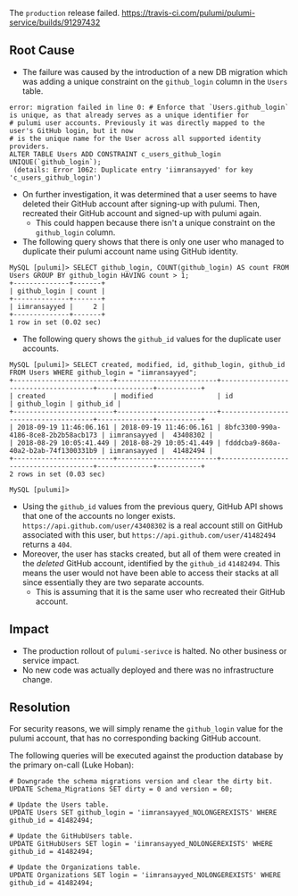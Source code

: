 The `production` release failed. https://travis-ci.com/pulumi/pulumi-service/builds/91297432

## Root Cause
- The failure was caused by the introduction of a new DB migration which was adding a unique constraint on the `github_login` column in the `Users` table.
```
error: migration failed in line 0: # Enforce that `Users.github_login` is unique, as that already serves as a unique identifier for
# pulumi user accounts. Previously it was directly mapped to the user's GitHub login, but it now
# is the unique name for the User across all supported identity providers.
ALTER TABLE Users ADD CONSTRAINT c_users_github_login UNIQUE(`github_login`);
 (details: Error 1062: Duplicate entry 'iimransayyed' for key 'c_users_github_login')
```
- On further investigation, it was determined that a user seems to have deleted their GitHub account after signing-up with pulumi. Then, recreated their GitHub account and signed-up with pulumi again.
  - This could happen because there isn't a unique constraint on the `github_login` column.
- The following query shows that there is only one user who managed to duplicate their pulumi account name using GitHub identity.
```
MySQL [pulumi]> SELECT github_login, COUNT(github_login) AS count FROM Users GROUP BY github_login HAVING count > 1;
+--------------+-------+
| github_login | count |
+--------------+-------+
| iimransayyed |     2 |
+--------------+-------+
1 row in set (0.02 sec)
```
- The following query shows the `github_id` values for the duplicate user accounts. 
```
MySQL [pulumi]> SELECT created, modified, id, github_login, github_id FROM Users WHERE github_login = "iimransayyed";
+-------------------------+-------------------------+--------------------------------------+--------------+-----------+
| created                 | modified                | id                                   | github_login | github_id |
+-------------------------+-------------------------+--------------------------------------+--------------+-----------+
| 2018-09-19 11:46:06.161 | 2018-09-19 11:46:06.161 | 8bfc3300-990a-4186-8ce8-2b2b58acb173 | iimransayyed |  43408302 |
| 2018-08-29 10:05:41.449 | 2018-08-29 10:05:41.449 | fdddcba9-860a-40a2-b2ab-74f1300331b9 | iimransayyed |  41482494 |
+-------------------------+-------------------------+--------------------------------------+--------------+-----------+
2 rows in set (0.03 sec)

MySQL [pulumi]> 
```
- Using the `github_id` values from the previous query, GitHub API shows that one of the accounts no longer exists. `https://api.github.com/user/43408302` is a real account still on GitHub associated with this user, but `https://api.github.com/user/41482494` returns a `404`.
- Moreover, the user has stacks created, but all of them were created in the _deleted_ GitHub account, identified by the `github_id` `41482494`. This means the user would not have been able to access their stacks at all since essentially they are two separate accounts.
  - This is assuming that it is the same user who recreated their GitHub account.

## Impact
- The production rollout of `pulumi-serivce` is halted. No other business or service impact.
- No new code was actually deployed and there was no infrastructure change.

## Resolution
For security reasons, we will simply rename the `github_login` value for the pulumi account, that has no corresponding backing GitHub account.

The following queries will be executed against the production database by the primary on-call (Luke Hoban):

```
# Downgrade the schema migrations version and clear the dirty bit.
UPDATE Schema_Migrations SET dirty = 0 and version = 60;

# Update the Users table.
UPDATE Users SET github_login = 'iimransayyed_NOLONGEREXISTS' WHERE github_id = 41482494;

# Update the GitHubUsers table.
UPDATE GitHubUsers SET login = 'iimransayyed_NOLONGEREXISTS' WHERE github_id = 41482494;

# Update the Organizations table.
UPDATE Organizations SET login = 'iimransayyed_NOLONGEREXISTS' WHERE github_id = 41482494;
```